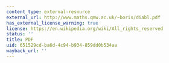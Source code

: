 ```yaml
---
content_type: external-resource
external_url: http://www.maths.qmw.ac.uk/~boris/diabl.pdf
has_external_license_warning: true
license: https://en.wikipedia.org/wiki/All_rights_reserved
status: ''
title: PDF
uid: 651529cd-ba6d-4c94-b934-859dd0b534aa
wayback_url: ''
---
```

